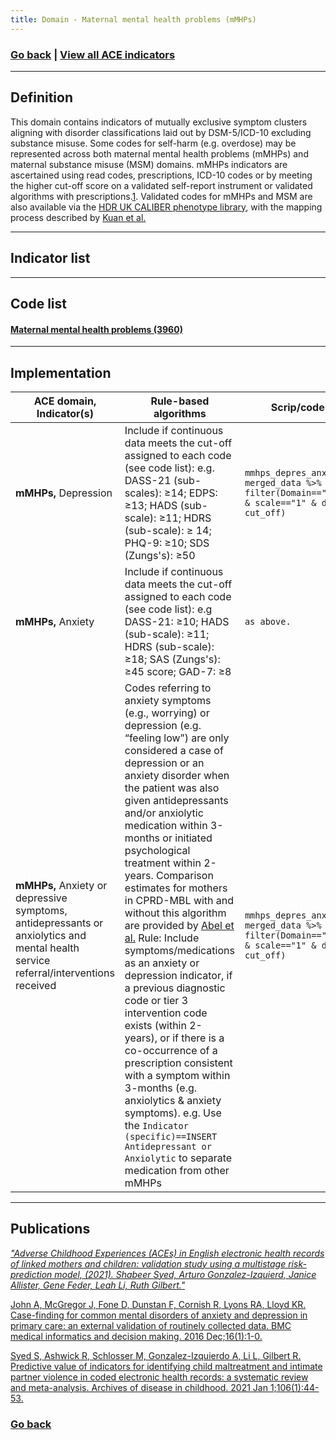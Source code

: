 ```yaml
---
title: Domain - Maternal mental health problems (mMHPs)
---
```

### [Go back](https://shabeer-syed.github.io/ACEs/domains) | [View all ACE indicators](https://shabeer-syed.github.io/ACEs/indicatorsfinal) 

--------------------------------
## Definition

This domain contains indicators of mutually exclusive symptom clusters aligning with disorder classifications laid out by DSM-5/ICD-10 excluding substance misuse. Some codes for self-harm (e.g. overdose) may be represented across both maternal mental health problems (mMHPs) and maternal substance misuse (MSM) domains. mMHPs indicators are ascertained using read codes, prescriptions, ICD-10 codes or by meeting the higher cut-off score on a validated self-report instrument or validated algorithms with prescriptions.[1](https://bmcmedinformdecismak.biomedcentral.com/articles/10.1186/s12911-016-0274-7). Validated codes for mMHPs and MSM are also available via the [HDR UK CALIBER phenotype library](https://phenotypes.healthdatagateway.org/), with the mapping process described by [Kuan et al.](https://www.thelancet.com/journals/landig/article/PIIS2589-7500(19)30012-3/fulltext)

--------------------------------
## Indicator list
 
<div class="flourish-embed flourish-table" data-src="visualisation/9802273"><script src="https://public.flourish.studio/resources/embed.js"></script></div>

--------------------------------
## Code list

#### [Maternal mental health problems (3960)](https://raw.githubusercontent.com/shabeer-syed/ACEs/code-lists/mMHPs_codelist.txt)

--------------------------------
## Implementation

 | ACE domain, Indicator(s) |  Rule-based algorithms | Scrip/code* |
 | --- | --- | --- | 
 | **mMHPs,** Depression | Include if continuous data meets the cut-off assigned to each code (see code list): e.g. DASS-21 (sub-scales): ≥14; EDPS: ≥13; HADS (sub-scale): ≥11; HDRS (sub-scale): ≥ 14; PHQ-9: ≥10; SDS (Zungs's): ≥50 | `mmhps_depres_anx <- merged_data %>% filter(Domain=="mMHPs" & scale=="1" & data1 > cut_off)` | 
 | **mMHPs,** Anxiety | Include if continuous data meets the cut-off assigned to each code (see code list): e.g DASS-21: ≥10; HADS (sub-scale): ≥11; HDRS (sub-scale): ≥18; SAS (Zungs's):  ≥45 score; GAD-7: ≥8 | `as above.` | 
 | **mMHPs,** Anxiety or depressive symptoms, antidepressants or anxiolytics and mental health service referral/interventions received | Codes referring to anxiety symptoms (e.g., worrying) or depression (e.g. “feeling low”) are only considered a case of depression or an anxiety disorder when the patient was also given antidepressants and/or anxiolytic medication within 3-months or initiated psychological treatment  within 2-years. Comparison estimates for mothers in CPRD-MBL with and without this algorithm are provided by [Abel et al.](https://www.thelancet.com/cms/10.1016/S2468-2667(19)30059-3/attachment/2df04b45-aaff-40de-8118-79df6a9ef5ca/mmc1.pdf) Rule: Include symptoms/medications as an anxiety or depression indicator, if a previous diagnostic code or tier 3 intervention code exists (within 2-years), or if there is a co-occurrence of a prescription consistent with a symptom within 3-months (e.g. anxiolytics &  anxiety symptoms). e.g. Use the `Indicator (specific)==INSERT Antidepressant or Anxiolytic` to separate medication from other mMHPs  | `mmhps_depres_anx <- merged_data %>% filter(Domain=="mMHPs" & scale=="1" & data1 > cut_off)` | 

--------------------------------
## Publications

[*"Adverse Childhood Experiences (ACEs) in English electronic health records of linked mothers and children: validation study using a multistage risk-prediction model, (2021). Shabeer Syed, Arturo Gonzalez-Izquierd, Janice Allister, Gene Feder, Leah Li, Ruth Gilbert."*](https://papers.ssrn.com/sol3/papers.cfm?abstract_id=3937569)

[John A, McGregor J, Fone D, Dunstan F, Cornish R, Lyons RA, Lloyd KR. Case-finding for common mental disorders of anxiety and depression in primary care: an external validation of routinely collected data. BMC medical informatics and decision making. 2016 Dec;16(1):1-0.](https://bmcmedinformdecismak.biomedcentral.com/articles/10.1186/s12911-016-0274-7)

[Syed S, Ashwick R, Schlosser M, Gonzalez-Izquierdo A, Li L, Gilbert R. Predictive value of indicators for identifying child maltreatment and intimate partner violence in coded electronic health records: a systematic review and meta-analysis. Archives of disease in childhood. 2021 Jan 1;106(1):44-53.](https://adc.bmj.com/content/106/1/44.full)

### [Go back](https://shabeer-syed.github.io/ACEs/domains)

<script src="http://code.jquery.com/jquery-1.4.2.min.js"></script> <script> var x = document.getElementsByClassName("site-footer-credits"); setTimeout(() => { x[0].remove(); }, 10); </script>